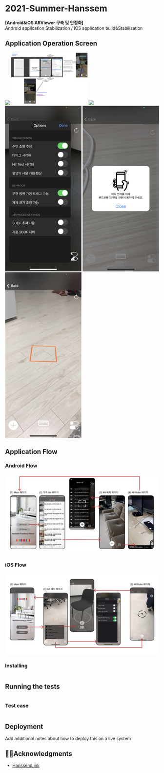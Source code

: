 # 2021-Summer-Hanssem

**[Android&iOS ARViewer 구축 및 안정화]**  
Android application Stabilization / iOS application build&Stabilization

## Application Operation Screen
<img src = "image/1.PNG" width ="250" /> <img src = "image/2.png" width ="250" /> <img src = "image/3.PNG" width ="250" /> <br>
<img src = "image/4.PNG" width ="250" /> <img src = "image/5.PNG" width ="250" /> <img src = "image/6.PNG" width ="250" /> 



## Application Flow
### Android Flow
![Hanssem Android Flow](/image/Android_Flow.png)
### iOS Flow
![Hanssem iOS Flow](/image/iOS_Flow.png)




### Installing 

```

```

## Running the tests 



```

```

### Test case

```

```

## Deployment 

Add additional notes about how to deploy this on a live system 




## 🤝🏻Acknowledgments

* [HanssemLink](https://github.com/ddllttmmddwwnnAccount)
